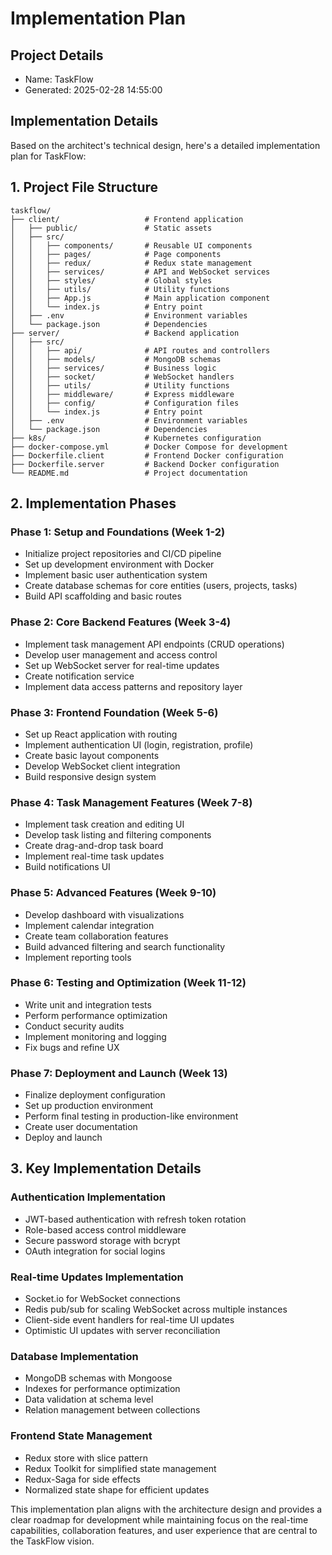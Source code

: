 # Implementation Plan

## Project Details
- Name: TaskFlow
- Generated: 2025-02-28 14:55:00

## Implementation Details

Based on the architect's technical design, here's a detailed implementation plan for TaskFlow:

## 1. Project File Structure

```
taskflow/
├── client/                   # Frontend application
│   ├── public/               # Static assets
│   ├── src/
│   │   ├── components/       # Reusable UI components
│   │   ├── pages/            # Page components
│   │   ├── redux/            # Redux state management
│   │   ├── services/         # API and WebSocket services
│   │   ├── styles/           # Global styles
│   │   ├── utils/            # Utility functions
│   │   ├── App.js            # Main application component
│   │   └── index.js          # Entry point
│   ├── .env                  # Environment variables
│   └── package.json          # Dependencies
├── server/                   # Backend application
│   ├── src/
│   │   ├── api/              # API routes and controllers
│   │   ├── models/           # MongoDB schemas
│   │   ├── services/         # Business logic
│   │   ├── socket/           # WebSocket handlers
│   │   ├── utils/            # Utility functions
│   │   ├── middleware/       # Express middleware
│   │   ├── config/           # Configuration files
│   │   └── index.js          # Entry point
│   ├── .env                  # Environment variables
│   └── package.json          # Dependencies
├── k8s/                      # Kubernetes configuration
├── docker-compose.yml        # Docker Compose for development
├── Dockerfile.client         # Frontend Docker configuration
├── Dockerfile.server         # Backend Docker configuration
└── README.md                 # Project documentation
```

## 2. Implementation Phases

### Phase 1: Setup and Foundations (Week 1-2)
- Initialize project repositories and CI/CD pipeline
- Set up development environment with Docker
- Implement basic user authentication system
- Create database schemas for core entities (users, projects, tasks)
- Build API scaffolding and basic routes

### Phase 2: Core Backend Features (Week 3-4)
- Implement task management API endpoints (CRUD operations)
- Develop user management and access control
- Set up WebSocket server for real-time updates
- Create notification service
- Implement data access patterns and repository layer

### Phase 3: Frontend Foundation (Week 5-6)
- Set up React application with routing
- Implement authentication UI (login, registration, profile)
- Create basic layout components
- Develop WebSocket client integration
- Build responsive design system

### Phase 4: Task Management Features (Week 7-8)
- Implement task creation and editing UI
- Develop task listing and filtering components
- Create drag-and-drop task board
- Implement real-time task updates
- Build notifications UI

### Phase 5: Advanced Features (Week 9-10)
- Develop dashboard with visualizations
- Implement calendar integration
- Create team collaboration features
- Build advanced filtering and search functionality
- Implement reporting tools

### Phase 6: Testing and Optimization (Week 11-12)
- Write unit and integration tests
- Perform performance optimization
- Conduct security audits
- Implement monitoring and logging
- Fix bugs and refine UX

### Phase 7: Deployment and Launch (Week 13)
- Finalize deployment configuration
- Set up production environment
- Perform final testing in production-like environment
- Create user documentation
- Deploy and launch

## 3. Key Implementation Details

### Authentication Implementation
- JWT-based authentication with refresh token rotation
- Role-based access control middleware
- Secure password storage with bcrypt
- OAuth integration for social logins

### Real-time Updates Implementation
- Socket.io for WebSocket connections
- Redis pub/sub for scaling WebSocket across multiple instances
- Client-side event handlers for real-time UI updates
- Optimistic UI updates with server reconciliation

### Database Implementation
- MongoDB schemas with Mongoose
- Indexes for performance optimization
- Data validation at schema level
- Relation management between collections

### Frontend State Management
- Redux store with slice pattern
- Redux Toolkit for simplified state management
- Redux-Saga for side effects
- Normalized state shape for efficient updates

This implementation plan aligns with the architecture design and provides a clear roadmap for development while maintaining focus on the real-time capabilities, collaboration features, and user experience that are central to the TaskFlow vision.